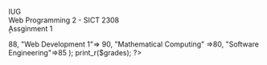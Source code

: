 IUG  
Web Programming 2 - SICT 2308  
ِِAssginment 1  

<?php
        /*
        Create an associative array, the Indices are the titles of your registered
         courses last semester and the values are your grades. 
        */
    $grades = array(
        "Data Stracture" =>88,
        "Web Development 1"=> 90,
        "Mathematical Computing" =>80,
        "Software Engineering"=>85
    );
    print_r($grades);
?>
